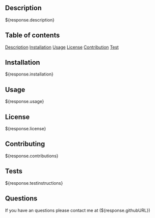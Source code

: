 ## Description
${response.description}

## Table of contents
[Description](#description)
[Installation](#installation)
[Usage](#usage)
[License](#license)
[Contribution](#contributing)
[Test](#test)


## Installation
${response.installation}

## Usage
${response.usage}

## License
${response.license}

## Contributing
${response.contributions}

## Tests
${response.testinstructions}

## Questions
If you have an questions please contact me at (${response.githubURL})
